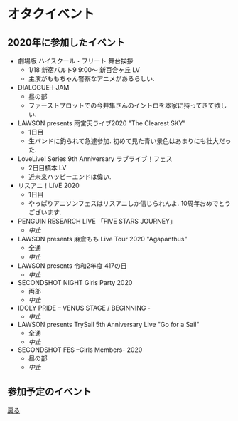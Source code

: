 # オタクイベント

## 2020年に参加したイベント
* 劇場版 ハイスクール・フリート 舞台挨拶
    * 1/18 新宿バルト9 9:00～ 新百合ヶ丘 LV
    * 主演がももちゃん警察なアニメがあるらしい.
* DIALOGUE＋JAM
    * 昼の部
    * ファーストプロットでの今井隼さんのイントロを本家に持ってきて欲しい.
* LAWSON presents 雨宮天ライブ2020 "The Clearest SKY"
    * 1日目
    * 生バンドに釣られて急遽参加. 初めて見た青い景色はあまりにも壮大だった.
* LoveLive! Series 9th Anniversary ラブライブ！フェス
    * 2日目橋本 LV
    * 近未来ハッピーエンドは偉い.
* リスアニ！LIVE 2020
    * 1日目
    * やっぱりアニソンフェスはリスアニしか信じられんよ. 10周年おめでとうございます.
* PENGUIN RESEARCH LIVE 「FIVE STARS JOURNEY」
    * *中止*
* LAWSON presents 麻倉もも Live Tour 2020 "Agapanthus"
    * 全通
    * *中止*
* LAWSON presents 令和2年度 417の日
    * *中止*
* SECONDSHOT NIGHT Girls Party 2020
    * 両部
    * *中止*
* IDOLY PRIDE – VENUS STAGE / BEGINNING -
    * *中止*
* LAWSON presents TrySail 5th Anniversary Live "Go for a Sail"
    * 全通
    * *中止*
* SECONDSHOT FES –Girls Members- 2020
    * 昼の部
    * *中止*

## 参加予定のイベント

[戻る](../event.md)